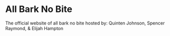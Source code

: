 # All Bark No Bite
The official website of all bark no bite
hosted by: Quinten Johnson, Spencer Raymond, & Elijah Hampton
